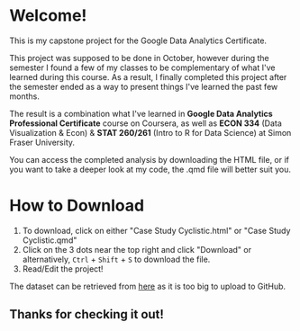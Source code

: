 # Welcome!
This is my capstone project for the Google Data Analytics Certificate.

This project was supposed to be done in October, however during the semester I found a few of my classes to be complementary of what I've learned during this course. As a result, I finally completed this project after the semester ended as a way to present things I've learned the past few months.

The result is a combination what I've learned in **Google Data Analytics Professional Certificate** course on Coursera, as well as **ECON 334** (Data Visualization & Econ) & **STAT 260/261** (Intro to R for Data Science) at Simon Fraser University.

You can access the completed analysis by downloading the HTML file, or if you want to take a deeper look at my code, the .qmd file will better suit you.
# How to Download
1. To download, click on either "Case Study Cyclistic.html" or "Case Study Cyclistic.qmd"
2. Click on the 3 dots near the top right and click "Download" or alternatively, `Ctrl` + `Shift` + `S` to download the file.
3. Read/Edit the project!

The dataset can be retrieved from [here](https://divvy-tripdata.s3.amazonaws.com/index.html) as it is too big to upload to GitHub.
## Thanks for checking it out!
